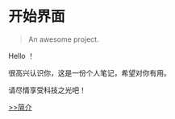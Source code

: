 # 开始界面

> An awesome project.

Hello ！

很高兴认识你，这是一份个人笔记，希望对你有用。

请尽情享受科技之光吧！


[>>简介](guide.md)





